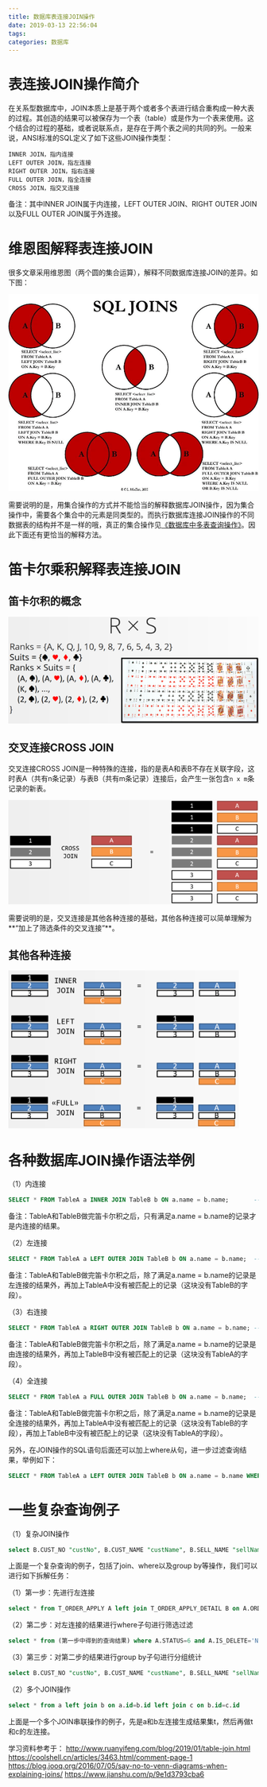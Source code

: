 ```yaml
---
title: 数据库表连接JOIN操作
date: 2019-03-13 22:56:04
tags:
categories: 数据库
---
```


# 表连接JOIN操作简介

在关系型数据库中，JOIN本质上是基于两个或者多个表进行结合重构成一种大表的过程。其创造的结果可以被保存为一个表（table）或是作为一个表来使用。这个结合的过程的基础，或者说联系点，是存在于两个表之间的共同的列。一般来说，ANSI标准的SQL定义了如下这些JOIN操作类型：

    INNER JOIN，指内连接
    LEFT OUTER JOIN，指左连接
    RIGHT OUTER JOIN，指右连接
    FULL OUTER JOIN，指全连接
    CROSS JOIN，指交叉连接

备注：其中INNER JOIN属于内连接，LEFT OUTER JOIN、RIGHT OUTER JOIN以及FULL OUTER JOIN属于外连接。

# 维恩图解释表连接JOIN

很多文章采用维恩图（两个圆的集合运算），解释不同数据库连接JOIN的差异。如下图：

![](/images/mysql_join_1_1.png)

需要说明的是，用集合操作的方式并不能恰当的解释数据库JOIN操作，因为集合操作中，需要各个集合中的元素是同类型的。而执行数据库连接JOIN操作的不同数据表的结构并不是一样的哦，真正的集合操作见[《数据库中多表查询操作》](https://wangjianno1.github.io/2019/03/13/%E6%95%B0%E6%8D%AE%E5%BA%93%E4%B8%AD%E5%A4%9A%E8%A1%A8%E6%9F%A5%E8%AF%A2%E6%93%8D%E4%BD%9C/)。因此下面还有更恰当的解释方法。

# 笛卡尔乘积解释表连接JOIN

## 笛卡尔积的概念

![](/images/mysql_join_1_2.png)

## 交叉连接CROSS JOIN

交叉连接CROSS JOIN是一种特殊的连接，指的是表A和表B不存在关联字段，这时表A（共有n条记录）与表B（共有m条记录）连接后，会产生一张包含`n x m`条记录的新表。

![](/images/mysql_join_1_3.png)

需要说明的是，交叉连接是其他各种连接的基础，其他各种连接可以简单理解为**“加上了筛选条件的交叉连接”**。

## 其他各种连接

![](/images/mysql_join_1_4.png)

# 各种数据库JOIN操作语法举例

（1）内连接

```sql
SELECT * FROM TableA a INNER JOIN TableB b ON a.name = b.name;       --INNER可以省略
```

备注：TableA和TableB做完笛卡尔积之后，只有满足a.name = b.name的记录才是内连接的结果。

（2）左连接

```sql
SELECT * FROM TableA a LEFT OUTER JOIN TableB b ON a.name = b.name;  --OUTER可以省略
```

备注：TableA和TableB做完笛卡尔积之后，除了满足a.name = b.name的记录是左连接的结果外，再加上TableA中没有被匹配上的记录（这块没有TableB的字段）。

（3）右连接

```sql
SELECT * FROM TableA a RIGHT OUTER JOIN TableB b ON a.name = b.name; --OUTER可以省略
```

备注：TableA和TableB做完笛卡尔积之后，除了满足a.name = b.name的记录是由连接的结果外，再加上TableB中没有被匹配上的记录（这块没有TableA的字段）。

（4）全连接

```sql
SELECT * FROM TableA a FULL OUTER JOIN TableB b ON a.name = b.name;  --OUTER可以省略
```

备注：TableA和TableB做完笛卡尔积之后，除了满足a.name = b.name的记录是全连接的结果外，再加上TableA中没有被匹配上的记录（这块没有TableB的字段），再加上TableB中没有被匹配上的记录（这块没有TableA的字段）。

另外，在JOIN操作的SQL语句后面还可以加上where从句，进一步过滤查询结果，举例如下：

```sql
SELECT * FROM TableA a LEFT OUTER JOIN TableB b ON a.name = b.name WHERE b.name IS null;
```

# 一些复杂查询例子

（1）复杂JOIN操作

```sql
select B.CUST_NO "custNo", B.CUST_NAME "custName", B.SELL_NAME "sellName", B.CUST_TYPE "custType", sum(B.AMOUNT) "amountSum" from T_ORDER_APPLY A left join T_ORDER_APPLY_DETAIL B on A.ORDER_ID=B.ORDER_ID where A.STATUS=6 and A.IS_DELETE='N' and B.IS_DELETE='N' and A.UPDATE_DATE<='2022-09-25 00:00:00' group by B.CUST_NO, B.CUST_NAME, B.SELL_NAME, B.CUST_TYPE
```

上面是一个复杂查询的例子，包括了join、where以及group by等操作，我们可以进行如下拆解任务：

（1）第一步：先进行左连接

```sql
select * from T_ORDER_APPLY A left join T_ORDER_APPLY_DETAIL B on A.ORDER_ID=B.ORDER_ID
```

（2）第二步：对左连接的结果进行where子句进行筛选过滤

```sql
select * from (第一步中得到的查询结果) where A.STATUS=6 and A.IS_DELETE='N' and B.IS_DELETE='N' and A.UPDATE_DATE<='2022-09-25 00:00:00'
```

（3）第三步：对第二步的结果进行group by子句进行分组统计

```sql
select B.CUST_NO "custNo", B.CUST_NAME "custName", B.SELL_NAME "sellName", B.CUST_TYPE "custType", sum(B.AMOUNT) "amountSum" from (第二步中得到的查询结果) group by B.CUST_NO, B.CUST_NAME, B.SELL_NAME, B.CUST_TYPE
```

（2）多个JOIN操作

```sql
select * from a left join b on a.id=b.id left join c on b.id=c.id
```

上面是一个多个JOIN串联操作的例子，先是a和b左连接生成结果集t，然后再做t和c的左连接。

学习资料参考于：
http://www.ruanyifeng.com/blog/2019/01/table-join.html
https://coolshell.cn/articles/3463.html/comment-page-1
https://blog.jooq.org/2016/07/05/say-no-to-venn-diagrams-when-explaining-joins/
https://www.jianshu.com/p/9e1d3793cba6
